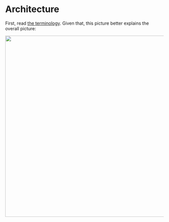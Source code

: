 # Architecture

First, read [the terminology](terms.md).  Given that, this picture better explains
the overall picture:

<img src="https://docs.google.com/drawings/pub?id=1-0QYgyOnjL7hvdEbq77BzkewPJ6BY-bLYCtYFFii77A&amp;w=768&amp;h=576" width='768' height='576' />
